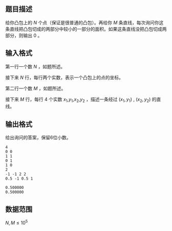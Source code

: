 ## 题目描述

给你凸包上的 $N$ 个点（保证是很普通的凸包）。再给你 $M$ 条直线，每次询问你这条直线把凸包切成的两部分中较小的一部分的面积。如果这条直线没把凸包切成两部分，则输出 $0$ 。

## 输入格式

第一行一个数 $N$ ，如题所述。

接下来 $N$ 行，每行两个实数，表示一个凸包上的点的坐标。

第二行一个数 $M$ ，如题所述。

接下来 $M$ 行，每行 $4$ 个实数 $x_1$,$y_1$,$x_2$,$y_2$ ，描述一条经过 $(x_1,y_1)$ , $(x_2,y_2)$ 的直线。

## 输出格式

给出询问的答案，保留6位小数。

```input1
4
0 0
1 1
0 1
1 0
2
-1 -1 2 2
0.5 -1 0.5 1
```

```output1
0.500000
0.500000
```

## 数据范围

$N,M \leq 10^5$

